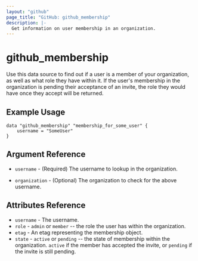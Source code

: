 ```yaml
---
layout: "github"
page_title: "GitHub: github_membership"
description: |-
  Get information on user membership in an organization.
---
```


# github_membership

Use this data source to find out if a user is a member of your organization, as well
as what role they have within it.
If the user's membership in the organization is pending their acceptance of an invite,
the role they would have once they accept will be returned.

## Example Usage

```hcl
data "github_membership" "membership_for_some_user" {
    username = "SomeUser"
}
```

## Argument Reference

 * `username` - (Required) The username to lookup in the organization.

 * `organization` - (Optional) The organization to check for the above username.

## Attributes Reference

 * `username` - The username.
 * `role` - `admin` or `member` -- the role the user has within the organization.
 * `etag` - An etag representing the membership object.
 * `state` - `active` or `pending` -- the state of membership within the organization.  `active` if the member has accepted the invite, or `pending` if the invite is still pending.
